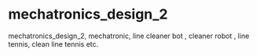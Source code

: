 # mechatronics_design_2
mechatronics_design_2, mechatronic, line cleaner bot , cleaner robot , line tennis, clean line tennis etc.
